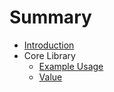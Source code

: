 # Summary

* [Introduction](README.md)
* Core Library
  * [Example Usage](core/00-example-usage.md)
  * [Value](core/01-value.md)

